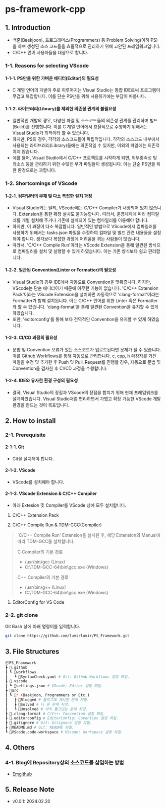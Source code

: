 # ps-framework-cpp

## 1. Introduction

- 백준(Baekjoon), 프로그래머스(Programmers) 등 Problem Solving(이하 PS)을 하며 생성된 소스 코드들을 효율적으로 관리하기 위해 고안된 프레임워크입니다.
- C/C++ 언어 사용자들을 대상으로 합니다.

### 1-1. Reasons for selecting VScode

#### 1-1-1. PS만을 위한 가벼운 에디터(Editor)의 필요성

- C 계열 언어의 개발이 주로 이루어지는 Visual Studio는 통합 IDE로써 프로그램이 무겁고 복잡합니다. 이를 단순 PS만을 위해 사용하기에는 부담이 따릅니다.

#### 1-1-2. 라이브러리(Library)를 제외한 의존성 관계의 불필요성

- 일반적인 개발의 경우, 다양한 파일 및 소스코드들의 의존성 관계를 관리하며 빌드(Build)를 진행합니다. 이를 C 계열 언어에서 효율적으로 수행하기 위해서는 Visual Studio가 최적이라 할 수 있습니다.
- 하지만, PS의 경우, 각각의 소스코드들이 독립적입니다. 각각의 소스코드 내부에서 사용되는 라이브러리(Library)들에는 의존적일 수 있지만, 이외의 파일에는 의존적이지 않습니다.
- 예를 들어, Visual Studio에서 C/C++ 프로젝트를 시작하게 되면, 외부종속성 및 리소스 등을 관리하기 위한 수많은 부가 파일들이 생성됩니다. 이는 단순 PS만을 위한 환경으로는 과합니다.

### 1-2. Shortcomings of VScode

#### 1-2-1. 컴파일러의 부재 및 다소 복잡한 설치 과정

- Visual Studio와는 달리, VScode에는 C/C++ Compiler가 내장되어 있지 않습니다. Extension을 통한 확장 설치도 불가능합니다. 따라서, 운영체제에 따라 컴파일러를 개별 설치해 주거나 기존에 설치되어 있는 컴파일러를 이용해야 합니다.
- 하지만, 이 과정이 다소 복잡합니다. 일반적인 방법으로 VScode에서 컴파일러를 사용하기 위해서는 tasks.json 파일을 수정하여 컴파일 및 빌드 관련 내용들을 설정해야 합니다. 생각보다 복잡한 과정에 어려움을 겪는 사람들이 많습니다.
- 따라서, 'C/C++ Compile Run'이라는 VScode Extension을 통해 일관된 방식으로 컴파일러를 설치 및 실행할 수 있게 하였습니다. 이는 기존 방식보다 쉽고 편리합니다.

#### 1-2-2. 일관된 Convention(Linter or Formatter)의 필요성

- Visual Studio의 경우 IDE에서 자동으로 Convention을 맞춰줍니다. 하지만, VScode는 단순 에디터이기 때문에 아무런 기능이 없습니다. 'C/C++ Extension Pack'이라는 VScode Extension을 설치하면 자동적으로 'clang-format'이라는 Formatter가 함께 설치됩니다. 이는 C/C++ 언어를 위한 Linter 혹은 Formatter라 할 수 있습니다. 'clang-format'을 통해 일관된 Convention을 유지할 수 있게 하였습니다.
- 또한, 'editorconfig'를 통해 보다 전역적인 Convention을 유지할 수 있게 하였습니다.

#### 1-2-3. CI/CD 과정의 필요성

- 문법 및 Convention 오류가 있는 소스코드가 업로드된다면 문제가 될 수 있습니다. 이를 Github Workflows를 통해 자동으로 관리합니다. c, cpp, h 확장자를 가진 파일을 수정 및 추가한 후 Push 및 Pull_Request를 진행할 경우, 자동으로 문법 및 Convention을 검사한 후 CI/CD 과정을 수행합니다.

#### 1-2-4. IDE와 유사한 환경 구성의 필요성

- 결국, Visual Studio의 장점과 VScode의 장점을 합치기 위해 현재 프레임워크를 설계하였습니다. Visual Studio처럼 편리하면서 가볍고 확장 가능한 VScode 개발환경을 만드는 것이 목표입니다.

## 2. How to install

### 2-1. Prerequisite

#### 2-1-1. Git

- Git을 설치해야 합니다.

#### 2-1-2. VScode

- VScode를 설치해야 합니다.

#### 2-1-3. VScode Extension & C/C++ Compiler

- 아래 Extesion 및 Compiler를 VScode 상에 모두 설치합니다.

1. C/C++ Extension Pack

1. C/C++ Compile Run & TDM-GCC(Compiler)

  > 'C/C++ Compile Run' Extension을 설치한 후, 해당 Extension의 Manual에 따라 TDM-GCC를 설치합니다.
  >
  > C Compiler의 기본 경로
  >
  > - /usr/bin/gcc (Linux)
  > - C:\TDM-GCC-64\bin\gcc.exe (Windows)
  >
  > C++ Compiler의 기본 경로
  >
  > - /usr/bin/g++ (Linux)
  > - C:\TDM-GCC-64\bin\gcc.exe (Windows)

1. EditorConfig for VS Code

### 2-2. git clone

Git Bash 상에 아래 명령어를 입력합니다.

```sh
git clone https://github.com/lumirlumir/PS_Framework.git
```

## 3. File Structures

```sh
📦PS_Framework
┣ 📂.github
┃ ┗ 📂workflows
┃   ┗ 📜SyntaxCheck.yaml # Git: Github Workflows 설정 파일.
┣ 📂.vscode
┃ ┗ 📜settings.json # VScode: Editor 설정 파일.
┣ 📂Src
┃ ┗ 📂* (Baekjoon, Programmers or Etc.)
┃   ┣ 📂Blogged # 블로그에 게시된 문제 저장.
┃   ┣ 📂Solved # 다 푼 문제 저장.
┃   ┗ 📂Unsolved # 아직 풀고있는 문제 저장.
┣ 📜.clang-format # C/C++: Convention 설정 파일.
┣ 📜.editorconfig # EditorConfig: Covention 설정 파일.
┣ 📜.gitignore # Git: Gitignore 설정 파일.
┣ 📜README.md # Git: README 파일.
┗ 📜VScode.code-workspace # VScode: Workspace 설정 파일.
```

## 4. Others

### 4-1. Blog에 Repository상의 소스코드를 삽입하는 방법

- [Emgithub](https://emgithub.com/)

## 5. Release Note

- v0.0.1: 2024.02.20
